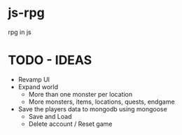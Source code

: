 # js-rpg

rpg in js

# TODO - IDEAS

- Revamp UI
- Expand world
    - More than one monster per location
    - More monsters, items, locations, quests, endgame 
- Save the players data to mongodb using mongoose
    - Save and Load
    - Delete account / Reset game
